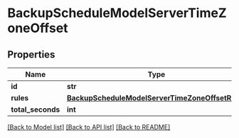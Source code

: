 # BackupScheduleModelServerTimeZoneOffset

## Properties
Name | Type | Description | Notes
------------ | ------------- | ------------- | -------------
**id** | **str** |  | [optional] 
**rules** | [**BackupScheduleModelServerTimeZoneOffsetRules**](BackupScheduleModelServerTimeZoneOffsetRules.md) |  | [optional] 
**total_seconds** | **int** |  | [optional] 

[[Back to Model list]](../README.md#documentation-for-models) [[Back to API list]](../README.md#documentation-for-api-endpoints) [[Back to README]](../README.md)

